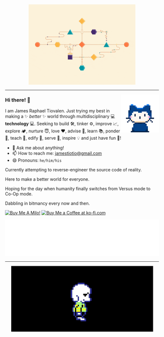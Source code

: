 <p align="center">
  <img width="350" alt="Here's some fancy flowchart schematics animation created by [Owen Chikazawa](https://www.wewander.tv/)." src="https://raw.githubusercontent.com/jamestiotio/jamestiotio/master/assets/flowchart.gif">
</p>

---

<p>
  <img align="right" alt="*whisper whisper*" src="https://raw.githubusercontent.com/jamestiotio/jamestiotio/master/assets/mona-whisper.gif">
</p>

### Hi there! 👋

I am James Raphael Tiovalen. Just trying my best in making a ✨ _better_ ✨ world through multidisciplinary 💻 **technology** 💻. Seeking to build 🛠️, tinker ⚙️, improve 📈, explore 🏕️, nurture 😇, love ❤️, advise 📙, learn 📚, ponder 🤔, teach 🧑, edify 🙌, serve 💁, inspire 💡 and just have fun 🎉!

- 💬 Ask me about anything!
- 📫 How to reach me: [jamestiotio@gmail.com](mailto:jamestiotio@gmail.com)
- 😄 Pronouns: `he/him/his`

Currently attempting to reverse-engineer the source code of reality.

Here to make a better world for everyone.

Hoping for the day when humanity finally switches from Versus mode to Co-Op mode.

Dabbling in bitmancy every now and then.

<a href="https://www.buymeacoffee.com/jamestiotio" target="_blank"><img src="https://cdn.buymeacoffee.com/buttons/default-violet.png" alt="Buy Me A Milo!" width="217" height="51"></a> <a href='https://ko-fi.com/jamestiotio' target='_blank'><img height='51' style='border:0px;height:51px;' src='https://cdn.ko-fi.com/cdn/kofi2.png?v=2' border='0' alt='Buy Me a Coffee at ko-fi.com' /></a>

<p align="center">
  <img alt="Humanity's Technological Progress on Kardashev Scale: 72.684% to Type 1 Civilization." src="https://raw.githubusercontent.com/jamestiotio/jamestiotio/master/assets/kardashev.svg">
</p>

---

<p align="center">
  <img alt="Here's a hug for you, if you're into that sorta thing. Credit to [Toby Fox](https://twitter.com/tobyfox)." src="https://raw.githubusercontent.com/jamestiotio/jamestiotio/master/assets/hug.gif">
</p>
